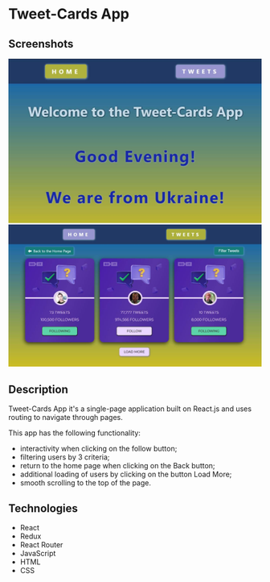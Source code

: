 # Tweet-Cards App

## Screenshots

![home page](/src/images/Screenshot2.jpg)
![tweets page](/src/images/Screenshot1.jpg)

## Description

Tweet-Cards App it's a single-page application built on React.js and uses
routing to navigate through pages.

This app has the following functionality:

- interactivity when clicking on the follow button;
- filtering users by 3 criteria;
- return to the home page when clicking on the Back button;
- additional loading of users by clicking on the button Load More;
- smooth scrolling to the top of the page.

## Technologies

- React
- Redux
- React Router
- JavaScript
- HTML
- CSS
